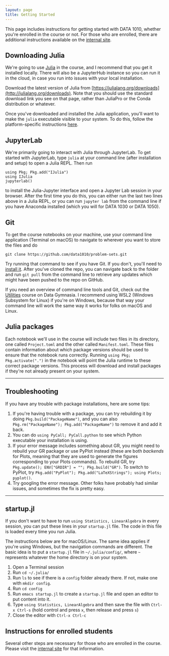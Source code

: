 ```yaml
---
layout: page
title: Getting Started
---
```


This page includes instructions for getting started with DATA 1010, whether you're enrolled in the course or not. For those who are enrolled, there are additional instructions available on the [internal site](https://sites.google.com/view/data1010).

## Downloading Julia

We're going to use [Julia](https://julialang.org) in the course, and I recommend that you get it installed locally. There will also be a JupyterHub instance so you can run it in the cloud, in case you run into issues with your local installation.

Download the latest version of Julia from [https://julialang.org/downloads](http://julialang.org/downloads). Note that you should use the standard download link you see on that page, rather than JuliaPro or the Conda distribution or whatever.

Once you've downloaded and installed the Julia application, you'll want to make the `julia` executable visible to your system. To do this, follow the platform-specific instructions [here](https://julialang.org/downloads/platform/). 

## JupyterLab

We're primarily going to interact with Julia through JupyterLab. To get started with JupyterLab, type `julia` at your command line (after installation and setup) to open a Julia REPL. Then run

```
using Pkg; Pkg.add("IJulia")
using IJulia
jupyterlab()
```

to install the Julia-Jupyter interface and open a Jupyter Lab session in your browser. After the first time you do this, you can either run the last two lines above in a Julia REPL, or you can run `jupyter lab` from the command line if you have Anaconda installed (which you will for DATA 1030 or DATA 1050). 

## Git

To get the course notebooks on your machine, use your command line application (Terminal on macOS) to navigate to wherever you want to store the files and do  

```
git clone https://github.com/data1010/problem-sets.git
```

Try running that command to see if you have Git. If you don't, you'll need to [install it](https://git-scm.com/book/en/v2/Getting-Started-Installing-Git). After you've cloned the repo, you can navigate back to the folder and run `git pull` from the command line to retrieve any updates which might have been pushed to the repo on GitHub.

If you need an overview of command line tools and Git, check out the [Utilities](https://mathigon.org/course/data-science-utilities/introduction) course on Data Gymnasia. I recommend using WSL2 (Windows Subsystem for Linux) if you're on Windows, because that way your command line will work the same way it works for folks on macOS and Linux.

## Julia packages

Each notebook we'll use in the course will include two files in its directory, one called `Project.toml` and the other called `Manifest.toml`. These files contain information about which package versions should be used to ensure that the notebook runs correctly. Running `using Pkg; Pkg.activate(".")` in the notebook will point the Julia runtime to these correct package versions. This process will download and install packages if they're not already present on your system.

---

## Troubleshooting

If you have any trouble with package installations, here are some
tips: 

1. If you're having trouble with a package, you can try rebuilding
   it by doing `Pkg.build("PackageName")`, and you can also
   `Pkg.rm("PackageName"); Pkg.add("PackageName")` to remove it
   and add it back. 
1. You can do `using PyCall; PyCall.python` to see which Python executable your installation is using.
1. If your error message includes something about GR, you might need to rebuild your GR package or use PyPlot instead (these are both _backends_ for Plots, meaning that they are used to generate the figures corresponding to your Plots commands). To rebuild GR, try `Pkg.update(); ENV["GRDIR"] = ""; Pkg.build("GR")`. To switch to PyPlot, try `Pkg.add("PyPlot"); Pkg.add("LaTeXStrings"); using
   Plots; pyplot()`.
1. Try googling the error message. Other folks have probably had similar issues, and sometimes the fix is pretty easy. 

---

## startup.jl

If you don't want to have to run `using Statistics, LinearAlgebra` in
every session, you can put these lines in your `startup.jl` file. The
code in this file is loaded every time you run Julia. 

The instructions below are for macOS/Linux. The same idea applies if
you're using Windows, but the navigation commands are different. The
basic idea is to put a `startup.jl` file in `~/.julia/config/`, where
`~` represents whatever the home directory is on your system. 

1. Open a Terminal session 
2. Run `cd ~/.julia/`
3. Run `ls` to see if there is a `config` folder already there. If not, make one with `mkdir config`. 
4. Run `cd config`
5. Run `emacs startup.jl` to create a `startup.jl` file and open an editor to put content into it. 
6. Type `using Statistics, LinearAlgebra` and then save the file with `Ctrl-x Ctrl-s` (hold control and press `x`, then release and press `s`)
7. Close the editor with `Ctrl-x Ctrl-c`

## Instructions for enrolled students

Several other steps are necessary for those who are enrolled in the course. Please visit the [internal site](https://sites.google.com/view/data1010) for that information. 